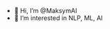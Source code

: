 - 👋 Hi, I’m @MaksymAI
- 👀 I’m interested in NLP, ML, AI

<!---
MaksymAI/MaksymAI is a ✨ special ✨ repository because its `README.md` (this file) appears on your GitHub profile.
You can click the Preview link to take a look at your changes.
--->
